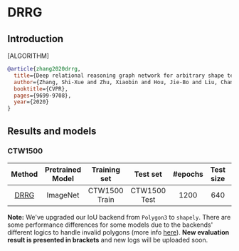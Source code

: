 # DRRG

## Introduction

[ALGORITHM]

```bibtex
@article{zhang2020drrg,
  title={Deep relational reasoning graph network for arbitrary shape text detection},
  author={Zhang, Shi-Xue and Zhu, Xiaobin and Hou, Jie-Bo and Liu, Chang and Yang, Chun and Wang, Hongfa and Yin, Xu-Cheng},
  booktitle={CVPR},
  pages={9699-9708},
  year={2020}
}
```

## Results and models

### CTW1500

|                              Method                              | Pretrained Model | Training set  |   Test set   | #epochs | Test size | Recall | Precision | Hmean |                                                                                  Download                                                                                              |
| :--------------------------------------------------------------: | :--------------: | :-----------: | :----------: | :-----: | :-------: | :----: | :-------: | :---: | :------------------------------------------------------------------------------------------------------------------------------------------------------------------------------------: |
| [DRRG](configs/textdet/drrg/drrg_r50_fpn_unet_1200e_ctw1500.py) |     ImageNet     | CTW1500 Train | CTW1500 Test |  1200   |    640    | 0.822 (0.791)  |   0.858 (0.862)  | 0.840 (0.825) | [model](https://download.openmmlab.com/mmocr/textdet/drrg/drrg_r50_fpn_unet_1200e_ctw1500_20211022-fb30b001.pth) \ [log](https://download.openmmlab.com/mmocr/textdet/drrg/20210511_234719.log) |

**Note:** We've upgraded our IoU backend from `Polygon3` to `shapely`. There are some performance differences for some models due to the backends' different logics to handle invalid polygons (more info [here](https://github.com/open-mmlab/mmocr/issues/465)). **New evaluation result is presented in brackets** and new logs will be uploaded soon.
